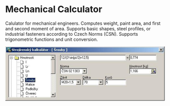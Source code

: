 # Mechanical Calculator

Calulator for mechanical engineers. Computes weight, paint area, and first and
second moment of area. Supports basic shapes, steel profiles, or industrial
fasteners according to Czech Norms (CSN). Supports trigonometric functions and
unit conversion.

![Screenshot](screenshot.jpg?raw=true "Screenshot")
